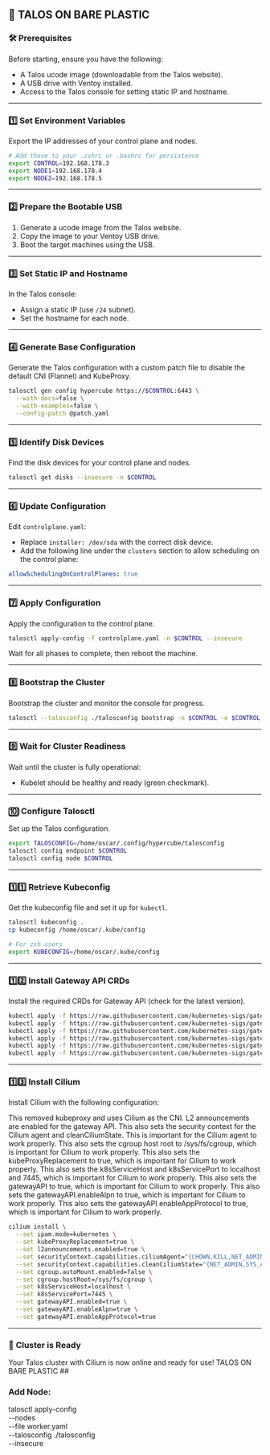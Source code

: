 ## 🚀 TALOS ON BARE PLASTIC ##

### 🛠️ Prerequisites
Before starting, ensure you have the following:
- A Talos ucode image (downloadable from the Talos website).
- A USB drive with Ventoy installed.
- Access to the Talos console for setting static IP and hostname.

---

### 1️⃣ **Set Environment Variables**
Export the IP addresses of your control plane and nodes.

```bash
# Add these to your .zshrc or .bashrc for persistence
export CONTROL=192.168.178.3
export NODE1=192.168.178.4
export NODE2=192.168.178.5
```

---

### 2️⃣ **Prepare the Bootable USB**
1. Generate a ucode image from the Talos website.
2. Copy the image to your Ventoy USB drive.
3. Boot the target machines using the USB.

---

### 3️⃣ **Set Static IP and Hostname**
In the Talos console:
- Assign a static IP (use `/24` subnet).
- Set the hostname for each node.

---

### 4️⃣ **Generate Base Configuration**
Generate the Talos configuration with a custom patch file to disable the default CNI (Flannel) and KubeProxy.

```bash
talosctl gen config hypercube https://$CONTROL:6443 \
  --with-docs=false \
  --with-examples=false \
  --config-patch @patch.yaml
```

---

### 5️⃣ **Identify Disk Devices**
Find the disk devices for your control plane and nodes.

```bash
talosctl get disks --insecure -n $CONTROL
```

---

### 6️⃣ **Update Configuration**
Edit `controlplane.yaml`:
- Replace `installer: /dev/sda` with the correct disk device.
- Add the following line under the `clusters` section to allow scheduling on the control plane:

```yaml
allowSchedulingOnControlPlanes: true
```

---

### 7️⃣ **Apply Configuration**
Apply the configuration to the control plane.

```bash
talosctl apply-config -f controlplane.yaml -n $CONTROL --insecure
```

Wait for all phases to complete, then reboot the machine.

---

### 8️⃣ **Bootstrap the Cluster**
Bootstrap the cluster and monitor the console for progress.

```bash
talosctl --talosconfig ./talosconfig bootstrap -n $CONTROL -e $CONTROL
```

---

### 9️⃣ **Wait for Cluster Readiness**
Wait until the cluster is fully operational:
- Kubelet should be healthy and ready (green checkmark).

---

### 🔟 **Configure Talosctl**
Set up the Talos configuration.

```bash
export TALOSCONFIG=/home/oscar/.config/hypercube/talosconfig
talosctl config endpoint $CONTROL
talosctl config node $CONTROL
```

---

### 1️⃣1️⃣ **Retrieve Kubeconfig**
Get the kubeconfig file and set it up for `kubectl`.

```bash
talosctl kubeconfig .
cp kubeconfig /home/oscar/.kube/config

# For zsh users
export KUBECONFIG=/home/oscar/.kube/config
```

---

### 1️⃣2️⃣ **Install Gateway API CRDs**
Install the required CRDs for Gateway API (check for the latest version).

```bash
kubectl apply -f https://raw.githubusercontent.com/kubernetes-sigs/gateway-api/v1.1.0/config/crd/standard/gateway.networking.k8s.io_gatewayclasses.yaml
kubectl apply -f https://raw.githubusercontent.com/kubernetes-sigs/gateway-api/v1.1.0/config/crd/standard/gateway.networking.k8s.io_gateways.yaml
kubectl apply -f https://raw.githubusercontent.com/kubernetes-sigs/gateway-api/v1.1.0/config/crd/standard/gateway.networking.k8s.io_httproutes.yaml
kubectl apply -f https://raw.githubusercontent.com/kubernetes-sigs/gateway-api/v1.1.0/config/crd/standard/gateway.networking.k8s.io_referencegrants.yaml
kubectl apply -f https://raw.githubusercontent.com/kubernetes-sigs/gateway-api/v1.1.0/config/crd/standard/gateway.networking.k8s.io_grpcroutes.yaml
kubectl apply -f https://raw.githubusercontent.com/kubernetes-sigs/gateway-api/v1.1.0/config/crd/experimental/gateway.networking.k8s.io_tlsroutes.yaml
```

---

### 1️⃣3️⃣ **Install Cilium**
Install Cilium with the following configuration:

This removed kubeproxy and uses Cilium as the CNI.
L2 announcements are enabled for the gateway API.
This also sets the security context for the Cilium agent and cleanCiliumState.
This is important for the Cilium agent to work properly.
This also sets the cgroup host root to /sys/fs/cgroup, which is important for Cilium to work properly.
This also sets the kubeProxyReplacement to true, which is important for Cilium to work properly.
This also sets the k8sServiceHost and k8sServicePort to localhost and 7445, which is important for Cilium to work properly.
This also sets the gatewayAPI to true, which is important for Cilium to work properly.
This also sets the gatewayAPI.enableAlpn to true, which is important for Cilium to work properly.
This also sets the gatewayAPI.enableAppProtocol to true, which is important for Cilium to work properly.

```bash
cilium install \
  --set ipam.mode=kubernetes \
  --set kubeProxyReplacement=true \
  --set l2announcements.enabled=true \
  --set securityContext.capabilities.ciliumAgent="{CHOWN,KILL,NET_ADMIN,NET_RAW,IPC_LOCK,SYS_ADMIN,SYS_RESOURCE,DAC_OVERRIDE,FOWNER,SETGID,SETUID}" \
  --set securityContext.capabilities.cleanCiliumState="{NET_ADMIN,SYS_ADMIN,SYS_RESOURCE}" \
  --set cgroup.autoMount.enabled=false \
  --set cgroup.hostRoot=/sys/fs/cgroup \
  --set k8sServiceHost=localhost \
  --set k8sServicePort=7445 \
  --set gatewayAPI.enabled=true \
  --set gatewayAPI.enableAlpn=true \
  --set gatewayAPI.enableAppProtocol=true
```

---

### 🎉 **Cluster is Ready**
Your Talos cluster with Cilium is now online and ready for use! TALOS ON BARE PLASTIC ##


### Add Node:

talosctl apply-config \
  --nodes <WORKER-IP> \
  --file worker.yaml \
  --talosconfig ./talosconfig \
  --insecure
